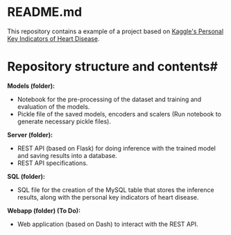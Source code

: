 # README.md

This repository contains a example of a project based on [Kaggle's Personal Key Indicators of Heart Disease](https://www.kaggle.com/datasets/kamilpytlak/personal-key-indicators-of-heart-disease).

# Repository structure and contents#

**Models (folder):**
* Notebook for the pre-processing of the dataset and training and evaluation of the models.
* Pickle file of the saved models, encoders and scalers (Run notebook to generate necessary pickle files).

**Server (folder):**
* REST API (based on Flask) for doing inference with the trained model and saving results into a database.
* REST API specifications.

**SQL (folder):**
* SQL file for the creation of the MySQL table that stores the inference results, along with the personal key indicators of heart disease.

**Webapp (folder) (To Do):**
* Web application (based on Dash) to interact with the REST API.

  
